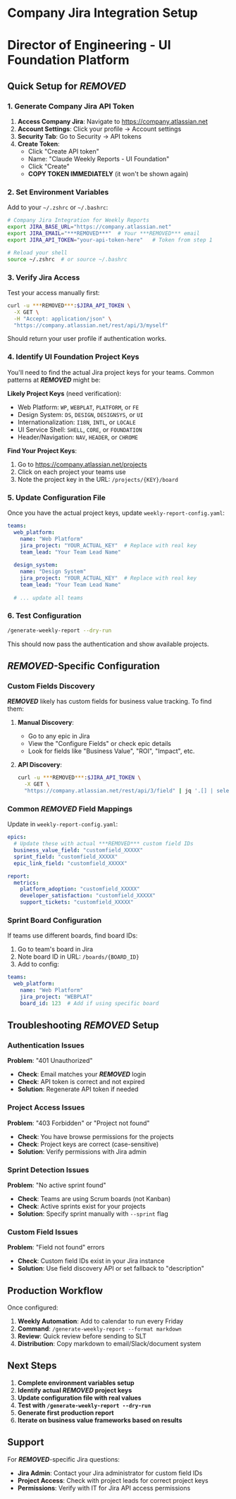 # Company Jira Integration Setup
# Director of Engineering - UI Foundation Platform

## Quick Setup for ***REMOVED***

### 1. Generate Company Jira API Token

1. **Access Company Jira**: Navigate to https://company.atlassian.net
2. **Account Settings**: Click your profile → Account settings
3. **Security Tab**: Go to Security → API tokens
4. **Create Token**: 
   - Click "Create API token"
   - Name: "Claude Weekly Reports - UI Foundation"
   - Click "Create"
   - **COPY TOKEN IMMEDIATELY** (it won't be shown again)

### 2. Set Environment Variables

Add to your `~/.zshrc` or `~/.bashrc`:

```bash
# Company Jira Integration for Weekly Reports
export JIRA_BASE_URL="https://company.atlassian.net"
export JIRA_EMAIL="***REMOVED***"  # Your ***REMOVED*** email
export JIRA_API_TOKEN="your-api-token-here"   # Token from step 1

# Reload your shell
source ~/.zshrc  # or source ~/.bashrc
```

### 3. Verify Jira Access

Test your access manually first:
```bash
curl -u ***REMOVED***:$JIRA_API_TOKEN \
  -X GET \
  -H "Accept: application/json" \
  "https://company.atlassian.net/rest/api/3/myself"
```

Should return your user profile if authentication works.

### 4. Identify UI Foundation Project Keys

You'll need to find the actual Jira project keys for your teams. Common patterns at ***REMOVED*** might be:

**Likely Project Keys** (need verification):
- Web Platform: `WP`, `WEBPLAT`, `PLATFORM`, or `FE` 
- Design System: `DS`, `DESIGN`, `DESIGNSYS`, or `UI`
- Internationalization: `I18N`, `INTL`, or `LOCALE`
- UI Service Shell: `SHELL`, `CORE`, or `FOUNDATION`
- Header/Navigation: `NAV`, `HEADER`, or `CHROME`

**Find Your Project Keys**:
1. Go to https://company.atlassian.net/projects
2. Click on each project your teams use
3. Note the project key in the URL: `/projects/{KEY}/board`

### 5. Update Configuration File

Once you have the actual project keys, update `weekly-report-config.yaml`:

```yaml
teams:
  web_platform:
    name: "Web Platform"
    jira_project: "YOUR_ACTUAL_KEY"  # Replace with real key
    team_lead: "Your Team Lead Name"
    
  design_system:
    name: "Design System"
    jira_project: "YOUR_ACTUAL_KEY"  # Replace with real key
    team_lead: "Your Team Lead Name"
    
  # ... update all teams
```

### 6. Test Configuration

```bash
/generate-weekly-report --dry-run
```

This should now pass the authentication and show available projects.

## ***REMOVED***-Specific Configuration

### Custom Fields Discovery

***REMOVED*** likely has custom fields for business value tracking. To find them:

1. **Manual Discovery**: 
   - Go to any epic in Jira
   - View the "Configure Fields" or check epic details
   - Look for fields like "Business Value", "ROI", "Impact", etc.

2. **API Discovery**:
   ```bash
   curl -u ***REMOVED***:$JIRA_API_TOKEN \
     -X GET \
     "https://company.atlassian.net/rest/api/3/field" | jq '.[] | select(.name | contains("value") or contains("impact") or contains("roi"))'
   ```

### Common ***REMOVED*** Field Mappings

Update in `weekly-report-config.yaml`:

```yaml
epics:
  # Update these with actual ***REMOVED*** custom field IDs
  business_value_field: "customfield_XXXXX"
  sprint_field: "customfield_XXXXX" 
  epic_link_field: "customfield_XXXXX"

report:
  metrics:
    platform_adoption: "customfield_XXXXX"
    developer_satisfaction: "customfield_XXXXX"
    support_tickets: "customfield_XXXXX"
```

### Sprint Board Configuration

If teams use different boards, find board IDs:

1. Go to team's board in Jira
2. Note board ID in URL: `/boards/{BOARD_ID}`
3. Add to config:

```yaml
teams:
  web_platform:
    name: "Web Platform"
    jira_project: "WEBPLAT"
    board_id: 123  # Add if using specific board
```

## Troubleshooting ***REMOVED*** Setup

### Authentication Issues

**Problem**: "401 Unauthorized"
- **Check**: Email matches your ***REMOVED*** login
- **Check**: API token is correct and not expired
- **Solution**: Regenerate API token if needed

### Project Access Issues

**Problem**: "403 Forbidden" or "Project not found"
- **Check**: You have browse permissions for the projects
- **Check**: Project keys are correct (case-sensitive)
- **Solution**: Verify permissions with Jira admin

### Sprint Detection Issues

**Problem**: "No active sprint found"
- **Check**: Teams are using Scrum boards (not Kanban)
- **Check**: Active sprints exist for your projects
- **Solution**: Specify sprint manually with `--sprint` flag

### Custom Field Issues

**Problem**: "Field not found" errors
- **Check**: Custom field IDs exist in your Jira instance
- **Solution**: Use field discovery API or set fallback to "description"

## Production Workflow

Once configured:

1. **Weekly Automation**: Add to calendar to run every Friday
2. **Command**: `/generate-weekly-report --format markdown`
3. **Review**: Quick review before sending to SLT
4. **Distribution**: Copy markdown to email/Slack/document system

## Next Steps

1. **Complete environment variables setup**
2. **Identify actual ***REMOVED*** project keys**
3. **Update configuration file with real values** 
4. **Test with `/generate-weekly-report --dry-run`**
5. **Generate first production report**
6. **Iterate on business value frameworks based on results**

## Support

For ***REMOVED***-specific Jira questions:
- **Jira Admin**: Contact your Jira administrator for custom field IDs
- **Project Access**: Check with project leads for correct project keys
- **Permissions**: Verify with IT for Jira API access permissions